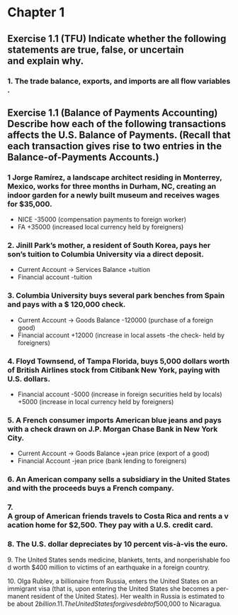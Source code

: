 # Chapter 1

## Exercise 1.1 (TFU) Indicate whether the following statements are true, false, or uncertain and explain why.  
### 1. The trade balance, exports, and imports are all flow variables.

## Exercise 1.1 (Balance of Payments Accounting) Describe how each of the following transactions affects the U.S. Balance of Payments. (Recall that each transaction gives rise to two entries in the Balance-of-Payments Accounts.)

### 1 Jorge Ramírez, a landscape architect residing in Monterrey, Mexico, works for three months in Durham, NC, creating an indoor garden for a newly built museum and receives wages for $35,000.
- NICE 
-35000 (compensation payments to foreign worker)
- FA
+35000 (increased local currency held by foreigners)

### 2. Jinill Park’s mother, a resident of South Korea, pays her son’s tuition to Columbia University via a direct deposit.
- Current Account -> Services Balance
+tuition
- Financial account 
-tuition

### 3. Columbia University buys several park benches from Spain and pays with a $ 120,000 check.
- Current Account -> Goods Balance
-120000 (purchase of a foreign good)
- Financial account
+12000 (increase in local assets -the check- held by foreigners)

### 4. Floyd Townsend, of Tampa Florida, buys 5,000 dollars worth of British Airlines stock from Citibank New York, paying with U.S. dollars.
- Financial account
-5000 (increase in foreign securities held by locals)
+5000 (increase in local currency held by foreigners)

### 5. A French consumer imports American blue jeans and pays with a check drawn on J.P. Morgan Chase Bank in New York City.
- Current Account -> Goods Balance
+jean price (export of a good)
- Financial Account
-jean price (bank lending to foreigners)

### 6. An American company sells a subsidiary in the United States and with the proceeds buys a French company.


### 7. A group of American friends travels to Costa Rica and rents a vacation home for $2,500. They pay with a U.S. credit card. 
 
### 8. The U.S. dollar depreciates by 10 percent vis-à-vis the euro. 

9. The United States sends medicine, blankets, tents, and nonperishable food worth $400 million to victims of an earthquake in a foreign country. 

10. Olga Rublev, a billionaire from Russia, enters the United States on an immigrant visa (that is, upon entering the United States she becomes a per- manent resident of the United States). Her wealth in Russia is estimated to be about $2 billion. 11. The United States forgives debt of $500,000 to Nicaragua.